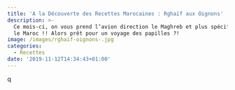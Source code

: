 ```yaml
---
title: 'A la Découverte des Recettes Marocaines : Rghaïf aux Oignons'
description: >-
  Ce mois-ci, on vous prend l’avion direction le Maghreb et plus spécifiquement
  le Maroc !! Alors prêt pour un voyage des papilles ?!
image: /images/rghaif-oignons-.jpg
categories:
  - Recettes
date: '2019-11-12T14:34:43+01:00'
---
```

q
